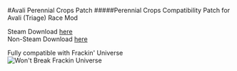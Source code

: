 #Avali Perennial Crops Patch
#####Perennial Crops Compatibility Patch for Avali (Triage) Race Mod

Steam Download [here](https://steamcommunity.com/sharedfiles/filedetails/?id=869900472)   
Non-Steam Download [here](https://community.playstarbound.com/resources/avali-perennial-crops.5558/)

Fully compatible with Frackin' Universe   
![Won't Break Frackin Universe](https://i.imgur.com/1TfuM5F.png)
